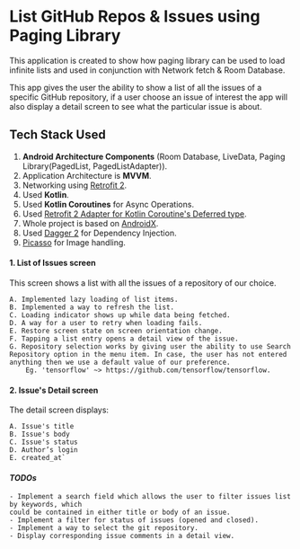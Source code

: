 List GitHub Repos & Issues using Paging Library
===============================================

This application is created to show how paging library can be used to load infinite lists and used in conjunction with Network fetch & Room Database.

This app gives the user the ability to show a list of all the issues of a specific GitHub repository, if a user choose an issue of interest the app will also display a detail screen to see what the particular issue is about.

Tech Stack Used
---------------
1. **Android Architecture Components** (Room Database, LiveData, Paging Library(PagedList, PagedListAdapter)).
2. Application Architecture is **MVVM**.
3. Networking using [Retrofit 2](https://github.com/square/retrofit).
4. Used **Kotlin**.
5. Used **Kotlin Coroutines** for Async Operations.
6. Used [Retrofit 2 Adapter for Kotlin Coroutine's Deferred type](https://github.com/JakeWharton/retrofit2-kotlin-coroutines-adapter).
7. Whole project is based on [AndroidX](https://developer.android.com/jetpack/androidx/).
8. Used [Dagger 2](https://github.com/google/dagger) for Dependency Injection.
9. [Picasso](https://github.com/square/picasso) for Image handling.


#### 1. List of Issues screen

This screen shows a list with all the issues of a repository of our choice.

    A. Implemented lazy loading of list items.
    B. Implemented a way to refresh the list.
    C. Loading indicator shows up while data being fetched.
    D. A way for a user to retry when loading fails.
    E. Restore screen state on screen orientation change.
    F. Tapping a list entry opens a detail view of the issue.
    G. Repository selection works by giving user the ability to use Search Repository option in the menu item. In case, the user has not entered anything then we use a default value of our preference.
        Eg. 'tensorflow' ~> https://github.com/tensorflow/tensorflow.


#### 2. Issue's Detail screen

The detail screen displays:

    A. Issue's title
    B. Issue's body
    C. Issue's status
    D. Author’s login
    E. created_at`


#### *TODOs*

    - Implement a search field which allows the user to filter issues list by keywords, which
    could be contained in either title or body of an issue.
    - Implement a filter for status of issues (opened and closed).
    - Implement a way to select the git repository.
    - Display corresponding issue comments in a detail view.
